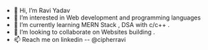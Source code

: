 - 👋 Hi, I’m Ravi Yadav
- 👀 I’m interested in Web development and programming languages
- 🌱 I’m currently learning MERN Stack , DSA with c/c++ .
- 💞️ I’m looking to collaborate on Websites building .
- 📫 Reach me on linkedin -- @cipherravi

